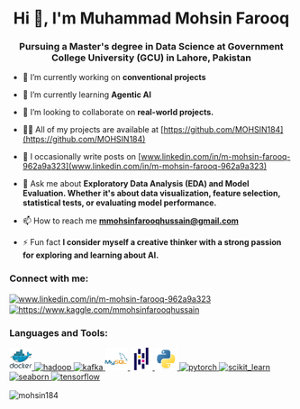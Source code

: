 <h1 align="center">Hi 👋, I'm Muhammad Mohsin Farooq</h1>
<h3 align="center">Pursuing a Master's degree in Data Science at Government College University (GCU) in Lahore, Pakistan</h3>

- 🔭 I’m currently working on **conventional projects**

- 🌱 I’m currently learning **Agentic AI**

- 👯 I’m looking to collaborate on **real-world projects.**

- 👨‍💻 All of my projects are available at [https://github.com/MOHSIN184](https://github.com/MOHSIN184)

- 📝 I occasionally write posts on [www.linkedin.com/in/m-mohsin-farooq-962a9a323](www.linkedin.com/in/m-mohsin-farooq-962a9a323)

- 💬 Ask me about **Exploratory Data Analysis (EDA) and Model Evaluation. Whether it's about data visualization, feature selection, statistical tests, or evaluating model performance.**

- 📫 How to reach me **mmohsinfarooqhussain@gmail.com**

- ⚡ Fun fact **I consider myself a creative thinker with a strong passion for exploring and learning about AI.**

<h3 align="left">Connect with me:</h3>
<p align="left">
<a href="https://linkedin.com/in/www.linkedin.com/in/m-mohsin-farooq-962a9a323" target="blank"><img align="center" src="https://raw.githubusercontent.com/rahuldkjain/github-profile-readme-generator/master/src/images/icons/Social/linked-in-alt.svg" alt="www.linkedin.com/in/m-mohsin-farooq-962a9a323" height="30" width="40" /></a>
<a href="https://kaggle.com/https://www.kaggle.com/mmohsinfarooqhussain" target="blank"><img align="center" src="https://raw.githubusercontent.com/rahuldkjain/github-profile-readme-generator/master/src/images/icons/Social/kaggle.svg" alt="https://www.kaggle.com/mmohsinfarooqhussain" height="30" width="40" /></a>
</p>

<h3 align="left">Languages and Tools:</h3>
<p align="left"> <a href="https://www.docker.com/" target="_blank" rel="noreferrer"> <img src="https://raw.githubusercontent.com/devicons/devicon/master/icons/docker/docker-original-wordmark.svg" alt="docker" width="40" height="40"/> </a> <a href="https://hadoop.apache.org/" target="_blank" rel="noreferrer"> <img src="https://www.vectorlogo.zone/logos/apache_hadoop/apache_hadoop-icon.svg" alt="hadoop" width="40" height="40"/> </a> <a href="https://kafka.apache.org/" target="_blank" rel="noreferrer"> <img src="https://www.vectorlogo.zone/logos/apache_kafka/apache_kafka-icon.svg" alt="kafka" width="40" height="40"/> </a> <a href="https://www.mysql.com/" target="_blank" rel="noreferrer"> <img src="https://raw.githubusercontent.com/devicons/devicon/master/icons/mysql/mysql-original-wordmark.svg" alt="mysql" width="40" height="40"/> </a> <a href="https://pandas.pydata.org/" target="_blank" rel="noreferrer"> <img src="https://raw.githubusercontent.com/devicons/devicon/2ae2a900d2f041da66e950e4d48052658d850630/icons/pandas/pandas-original.svg" alt="pandas" width="40" height="40"/> </a> <a href="https://www.python.org" target="_blank" rel="noreferrer"> <img src="https://raw.githubusercontent.com/devicons/devicon/master/icons/python/python-original.svg" alt="python" width="40" height="40"/> </a> <a href="https://pytorch.org/" target="_blank" rel="noreferrer"> <img src="https://www.vectorlogo.zone/logos/pytorch/pytorch-icon.svg" alt="pytorch" width="40" height="40"/> </a> <a href="https://scikit-learn.org/" target="_blank" rel="noreferrer"> <img src="https://upload.wikimedia.org/wikipedia/commons/0/05/Scikit_learn_logo_small.svg" alt="scikit_learn" width="40" height="40"/> </a> <a href="https://seaborn.pydata.org/" target="_blank" rel="noreferrer"> <img src="https://seaborn.pydata.org/_images/logo-mark-lightbg.svg" alt="seaborn" width="40" height="40"/> </a> <a href="https://www.tensorflow.org" target="_blank" rel="noreferrer"> <img src="https://www.vectorlogo.zone/logos/tensorflow/tensorflow-icon.svg" alt="tensorflow" width="40" height="40"/> </a> </p>

<p><img align="center" src="https://github-readme-stats.vercel.app/api/top-langs?username=mohsin184&show_icons=true&locale=en&layout=compact" alt="mohsin184" /></p>
